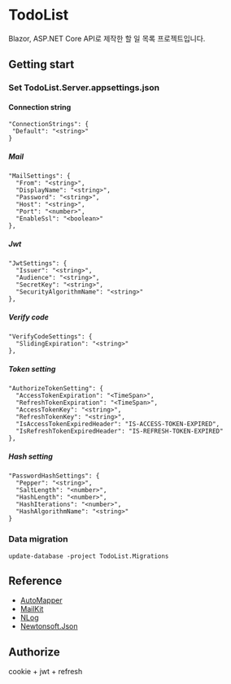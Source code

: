 # TodoList
Blazor, ASP.NET Core API로 제작한 할 일 목록 프로젝트입니다.
## Getting start
### Set TodoList.Server.appsettings.json
#### Connection string
 ```
"ConnectionStrings": {
  "Default": "<string>"
}
```
##### Mail
```
"MailSettings": {
  "From": "<string>",
  "DisplayName": "<string>",
  "Password": "<string>",
  "Host": "<string>",
  "Port": "<number>",
  "EnableSsl": "<boolean>"
},
```
##### Jwt
```
"JwtSettings": {
  "Issuer": "<string>",
  "Audience": "<string>",
  "SecretKey": "<string>",
  "SecurityAlgorithmName": "<string>"
},
```
##### Verify code
```
"VerifyCodeSettings": {
  "SlidingExpiration": "<string>"
},
```
##### Token setting
```
"AuthorizeTokenSetting": {
  "AccessTokenExpiration": "<TimeSpan>",
  "RefreshTokenExpiration": "<TimeSpan>",
  "AccessTokenKey": "<string>",
  "RefreshTokenKey": "<string>",
  "IsAccessTokenExpiredHeader": "IS-ACCESS-TOKEN-EXPIRED",
  "IsRefreshTokenExpiredHeader": "IS-REFRESH-TOKEN-EXPIRED"
},
```
##### Hash setting
```
"PasswordHashSettings": {
  "Pepper": "<string>",
  "SaltLength": "<number>",
  "HashLength": "<number>",
  "HashIterations": "<number>",
  "HashAlgorithmName": "<string>"
}
```
### Data migration
```
update-database -project TodoList.Migrations
```
## Reference
+ [AutoMapper](https://automapper.org/)
+ [MailKit](https://github.com/jstedfast/MailKit)
+ [NLog](https://nlog-project.org/)
+ [Newtonsoft.Json](https://www.newtonsoft.com/json)
## Authorize
cookie + jwt + refresh
